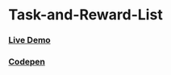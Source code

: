 # Task-and-Reward-List
### [Live Demo](https://hzndr.github.io/task-and-reward-list)
### [Codepen](https://codepen.io/hzndr/pen/yLaNYee)
